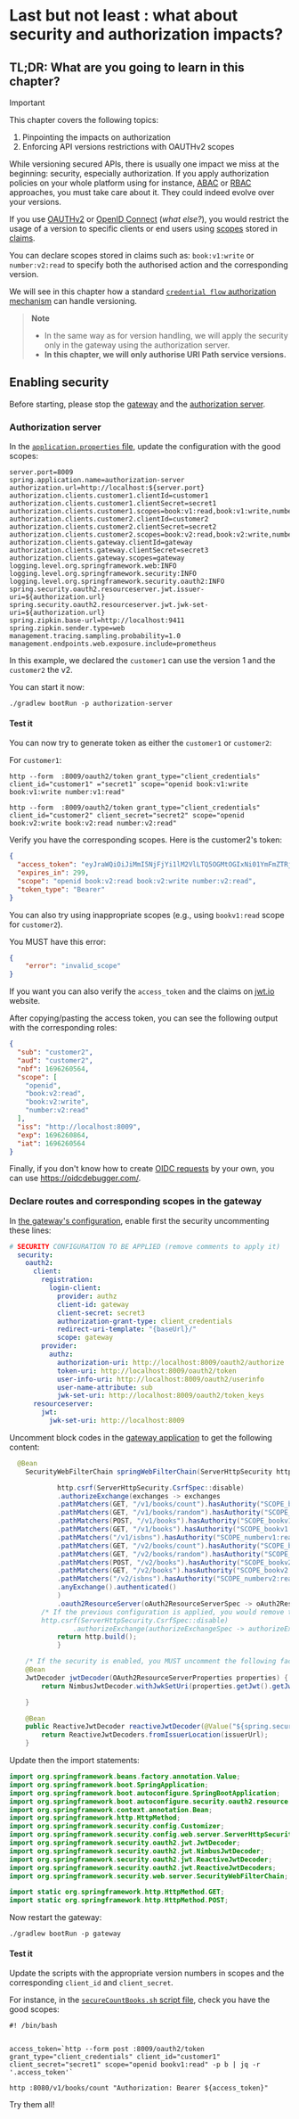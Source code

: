 # Last but not least : what about security and authorization impacts?

## TL;DR: What are you going to learn in this chapter?


> [!IMPORTANT]
> This chapter covers the following topics:
> 1. Pinpointing the impacts on authorization
> 2. Enforcing API versions restrictions with OAUTHv2 scopes
>

While versioning secured APIs, there is usually one impact we miss at the beginning: security, especially authorization.
If you apply authorization policies on your whole platform using for instance, [ABAC](https://en.wikipedia.org/wiki/Attribute-based_access_control) or [RBAC](https://en.wikipedia.org/wiki/Role-based_access_control) approaches, you must take care about it.
They could indeed evolve over your versions.

If you use [OAUTHv2](https://www.rfc-editor.org/rfc/rfc6749.html) or [OpenID Connect](https://openid.net/specs/openid-connect-core-1_0.html) (_what else?_), you would restrict the usage of a version to specific clients or end users using [scopes](https://auth0.com/docs/get-started/apis/scopes) stored in [claims](https://auth0.com/docs/secure/tokens/json-web-tokens/json-web-token-claims).

You can declare scopes stored in claims such as: ``book:v1:write`` or ``number:v2:read`` to specify both the authorised
action and the corresponding version.

We will see in this chapter how a standard [``credential flow`` authorization mechanism](https://www.rfc-editor.org/rfc/rfc6749#section-4.4) can handle versioning.

> **Note**
>
> * In the same way as for version handling, we will apply the security only in the gateway using the authorization server.
> * **In this chapter, we will only authorise URI Path service versions.**

## Enabling security

Before starting, please stop the [gateway](../gateway) and the [authorization server](../authorization-server).

### Authorization server

In the [``application.properties`` file](../authorization-server/src/main/resources/application.properties), update the configuration with the good scopes:

```properties
server.port=8009
spring.application.name=authorization-server
authorization.url=http://localhost:${server.port}
authorization.clients.customer1.clientId=customer1
authorization.clients.customer1.clientSecret=secret1
authorization.clients.customer1.scopes=book:v1:read,book:v1:write,number:v1:read
authorization.clients.customer2.clientId=customer2
authorization.clients.customer2.clientSecret=secret2
authorization.clients.customer2.scopes=book:v2:read,book:v2:write,number:v2:read
authorization.clients.gateway.clientId=gateway
authorization.clients.gateway.clientSecret=secret3
authorization.clients.gateway.scopes=gateway
logging.level.org.springframework.web:INFO
logging.level.org.springframework.security:INFO
logging.level.org.springframework.security.oauth2:INFO
spring.security.oauth2.resourceserver.jwt.issuer-uri=${authorization.url}
spring.security.oauth2.resourceserver.jwt.jwk-set-uri=${authorization.url}
spring.zipkin.base-url=http://localhost:9411
spring.zipkin.sender.type=web
management.tracing.sampling.probability=1.0
management.endpoints.web.exposure.include=prometheus
```

In this example, we declared the ``customer1`` can use the version 1 and the ``customer2`` the v2.

You can start it now:

```jshelllanguage
./gradlew bootRun -p authorization-server
```

#### Test it

You can now try to generate token as either the ``customer1`` or ``customer2``:

For ``customer1``:

```jshelllanguage
http --form  :8009/oauth2/token grant_type="client_credentials" client_id="customer1" ="secret1" scope="openid book:v1:write book:v1:write number:v1:read"
```

```jshelllanguage
http --form  :8009/oauth2/token grant_type="client_credentials" client_id="customer2" client_secret="secret2" scope="openid book:v2:write book:v2:read number:v2:read"
```

Verify you have the corresponding scopes.
Here is the customer2's token:

```json
{
  "access_token": "eyJraWQiOiJiMmI5NjFjYi1lM2VlLTQ5OGMtOGIxNi01YmFmZTRjYzZmOWEiLCJhbGciOiJSUzI1NiJ9.eyJzdWIiOiJjdXN0b21lcjIiLCJhdWQiOiJjdXN0b21lcjIiLCJuYmYiOjE2OTYyNjA1NjQsInNjb3BlIjpbIm9wZW5pZCIsImJvb2s6djI6cmVhZCIsImJvb2s6djI6d3JpdGUiLCJudW1iZXI6djI6cmVhZCJdLCJpc3MiOiJodHRwOi8vbG9jYWxob3N0OjgwMDkiLCJleHAiOjE2OTYyNjA4NjQsImlhdCI6MTY5NjI2MDU2NH0.bC-2X4Zfz7TRPZ45zPhhKVPpOg6rZH0FSskL8Z7cIq-iAUiSwoSK60kUKcgEKVgjlfZfBge2B0yvSExCM16Bf_7HhbKppbUjLJ7dO3to_oh1TJVdpdG54l_2hIRI3SGFVxaKk9NpkXbiPq4-nT2HdVbrtd6JlB0R0ticKqhjOJElosA7jGQ-YoCVSJxpdrlcahI-1I0kX_0vqD_iN58XU-saqGG3cG9hG-NjR_NCj5DYG4AEUWu-wFQlRrG8IBwJJmlS3ibM-uVU9jG2mLNrJsCMTJccVnoQ9J17T3L5twEyXg511qlCyqJFvDXSg03pxPFYxex_Yz1GpIcvjnyn_A",
  "expires_in": 299,
  "scope": "openid book:v2:read book:v2:write number:v2:read",
  "token_type": "Bearer"
}

```

You can also try using inappropriate scopes (e.g., using ``bookv1:read`` scope for ``customer2``).

You MUST have this error:

```json
{
    "error": "invalid_scope"
}

```

If you want you can also verify the ``access_token`` and the claims on [jwt.io](https://jwt.io/) website.

After copying/pasting the access token, you can see the following output with the corresponding roles:

```json
{
  "sub": "customer2",
  "aud": "customer2",
  "nbf": 1696260564,
  "scope": [
    "openid",
    "book:v2:read",
    "book:v2:write",
    "number:v2:read"
  ],
  "iss": "http://localhost:8009",
  "exp": 1696260864,
  "iat": 1696260564
}
```


Finally, if you don't know how to create [OIDC requests](https://openid.net/developers/how-connect-works/) by your own, you can use https://oidcdebugger.com/.

### Declare routes and corresponding scopes in the gateway

In [the gateway's configuration](../gateway/src/main/resources/application.yml), enable first the security uncommenting these lines:

```yaml
# SECURITY CONFIGURATION TO BE APPLIED (remove comments to apply it)
  security:
    oauth2:
      client:
        registration:
          login-client:
            provider: authz
            client-id: gateway
            client-secret: secret3
            authorization-grant-type: client_credentials
            redirect-uri-template: "{baseUrl}/"
            scope: gateway
        provider:
          authz:
            authorization-uri: http://localhost:8009/oauth2/authorize
            token-uri: http://localhost:8009/oauth2/token
            user-info-uri: http://localhost:8009/oauth2/userinfo
            user-name-attribute: sub
            jwk-set-uri: http://localhost:8009/oauth2/token_keys
      resourceserver:
        jwt:
          jwk-set-uri: http://localhost:8009
```

Uncomment block codes in the [gateway application](../gateway/src/main/java/info/touret/bookstore/spring/gateway/GatewayApplication.java) to get the following content:

```java
  @Bean
    SecurityWebFilterChain springWebFilterChain(ServerHttpSecurity http) {

            http.csrf(ServerHttpSecurity.CsrfSpec::disable)
            .authorizeExchange(exchanges -> exchanges
            .pathMatchers(GET, "/v1/books/count").hasAuthority("SCOPE_bookv1:read")
            .pathMatchers(GET, "/v1/books/random").hasAuthority("SCOPE_bookv1:read")
            .pathMatchers(POST, "/v1/books").hasAuthority("SCOPE_bookv1:write")
            .pathMatchers(GET, "/v1/books").hasAuthority("SCOPE_bookv1:read")
            .pathMatchers("/v1/isbns").hasAuthority("SCOPE_numberv1:read")
            .pathMatchers(GET, "/v2/books/count").hasAuthority("SCOPE_bookv2:read")
            .pathMatchers(GET, "/v2/books/random").hasAuthority("SCOPE_bookv2:read")
            .pathMatchers(POST, "/v2/books").hasAuthority("SCOPE_bookv2:write")
            .pathMatchers(GET, "/v2/books").hasAuthority("SCOPE_bookv2:read")
            .pathMatchers("/v2/isbns").hasAuthority("SCOPE_numberv2:read")
            .anyExchange().authenticated()
            )
            .oauth2ResourceServer(oAuth2ResourceServerSpec -> oAuth2ResourceServerSpec.jwt(Customizer.withDefaults()));
        /* If the previous configuration is applied, you would remove this following line (and the other way around)
        http.csrf(ServerHttpSecurity.CsrfSpec::disable)
                .authorizeExchange(authorizeExchangeSpec -> authorizeExchangeSpec.anyExchange().permitAll());*/
            return http.build();
            }

    /* If the security is enabled, you MUST uncomment the following factories */
    @Bean
    JwtDecoder jwtDecoder(OAuth2ResourceServerProperties properties) {
        return NimbusJwtDecoder.withJwkSetUri(properties.getJwt().getJwkSetUri()).build();

    }

    @Bean
    public ReactiveJwtDecoder reactiveJwtDecoder(@Value("${spring.security.oauth2.resourceserver.jwt.jwk-set-uri}") String issuerUrl) {
        return ReactiveJwtDecoders.fromIssuerLocation(issuerUrl);
    }
```

Update then the import statements:

```java
import org.springframework.beans.factory.annotation.Value;
import org.springframework.boot.SpringApplication;
import org.springframework.boot.autoconfigure.SpringBootApplication;
import org.springframework.boot.autoconfigure.security.oauth2.resource.OAuth2ResourceServerProperties;
import org.springframework.context.annotation.Bean;
import org.springframework.http.HttpMethod;
import org.springframework.security.config.Customizer;
import org.springframework.security.config.web.server.ServerHttpSecurity;
import org.springframework.security.oauth2.jwt.JwtDecoder;
import org.springframework.security.oauth2.jwt.NimbusJwtDecoder;
import org.springframework.security.oauth2.jwt.ReactiveJwtDecoder;
import org.springframework.security.oauth2.jwt.ReactiveJwtDecoders;
import org.springframework.security.web.server.SecurityWebFilterChain;

import static org.springframework.http.HttpMethod.GET;
import static org.springframework.http.HttpMethod.POST;

```

Now restart the gateway:

```jshelllanguage
./gradlew bootRun -p gateway
```

#### Test it

Update the scripts with the appropriate version numbers in scopes and the corresponding ``client_id`` and ``client_secret``.

For instance, in the [``secureCountBooks.sh`` script file](../bin/secureCountBooks.sh), check you have the good scopes:

```jshelllanguage
#! /bin/bash


access_token=`http --form post :8009/oauth2/token grant_type="client_credentials" client_id="customer1" client_secret="secret1" scope="openid bookv1:read" -p b | jq -r '.access_token'`

http :8080/v1/books/count "Authorization: Bearer ${access_token}"

```

Try them all!

